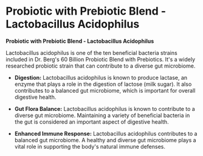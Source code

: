 # Probiotic with Prebiotic Blend - Lactobacillus Acidophilus

**Probiotic with Prebiotic Blend - Lactobacillus Acidophilus**  

Lactobacillus acidophilus is one of the ten beneficial bacteria strains included in Dr. Berg's 60 Billion Probiotic Blend with Prebiotics. It's a widely researched probiotic strain that can contribute to a diverse gut microbiome.  

- **Digestion:** Lactobacillus acidophilus is known to produce lactase, an enzyme that plays a role in the digestion of lactose (milk sugar). It also contributes to a balanced gut microbiome, which is important for overall digestive health. 

- **Gut Flora Balance:** Lactobacillus acidophilus is known to contribute to a diverse gut microbiome. Maintaining a variety of beneficial bacteria in the gut is considered an important aspect of digestive health. 

- **Enhanced Immune Response:** Lactobacillus acidophilus contributes to a balanced gut microbiome. A healthy and diverse gut microbiome plays a vital role in supporting the body's natural immune defenses.